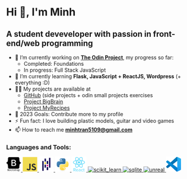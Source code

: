 # Hi 👋, I'm Minh</h1>
## A student deveveloper with passion in front-end/web programming

- 🔭 I’m currently working on [**The Odin Project**](https://www.theodinproject.com/), my progress so far:
    - Completed: Foundations
    - In progress: Full Stack JavaScript
- 🌱 I’m currently learning **Flask, JavaScript + ReactJS, Wordpress** (+ everything :D)
- 👨‍💻 My projects are available at 
    - [GitHub](https://github.com/minhtran5109) (side projects + odin small projects exercises
    - [Project BigBrain](https://gitfront.io/r/user-7395346/U7kUArwpeK3j/6080-a3-BigBrain/)
    - [Project MyRecipes](https://gitfront.io/r/user-7395346/GthU95mKhbS1/3900-MyRecipes-backup/)
- 🥅 2023 Goals: Contribute more to my profile
- ⚡ Fun fact: I love building plastic models, guitar and video games
- 📫 How to reach me **minhtran5109@gmail.com**



<h3 align="left">Languages and Tools:</h3>

<p align="left"> 
  <a href="https://getbootstrap.com" target="_blank" rel="noreferrer"> <img src="https://raw.githubusercontent.com/devicons/devicon/master/icons/bootstrap/bootstrap-plain-wordmark.svg" alt="bootstrap" width="40" height="40"/> </a> 
  <a href="https://developer.mozilla.org/en-US/docs/Web/JavaScript" target="_blank" rel="noreferrer"> <img src="https://raw.githubusercontent.com/devicons/devicon/master/icons/javascript/javascript-original.svg" alt="javascript" width="40" height="40"/> </a> 
  <a href="https://pandas.pydata.org/" target="_blank" rel="noreferrer"> <img src="https://raw.githubusercontent.com/devicons/devicon/2ae2a900d2f041da66e950e4d48052658d850630/icons/pandas/pandas-original.svg" alt="pandas" width="40" height="40"/> </a> 
  <a href="https://www.python.org" target="_blank" rel="noreferrer"> <img src="https://raw.githubusercontent.com/devicons/devicon/master/icons/python/python-original.svg" alt="python" width="40" height="40"/> 
  </a> <a href="https://reactjs.org/" target="_blank" rel="noreferrer"> <img src="https://raw.githubusercontent.com/devicons/devicon/master/icons/react/react-original-wordmark.svg" alt="react" width="40" height="40"/> </a> 
  <a href="https://scikit-learn.org/" target="_blank" rel="noreferrer"> <img src="https://upload.wikimedia.org/wikipedia/commons/0/05/Scikit_learn_logo_small.svg" alt="scikit_learn" width="40" height="40"/> </a> 
  <a href="https://www.sqlite.org/" target="_blank" rel="noreferrer"> <img src="https://www.vectorlogo.zone/logos/sqlite/sqlite-icon.svg" alt="sqlite" width="40" height="40"/> </a> 
  <a href="https://unrealengine.com/" target="_blank" rel="noreferrer"> <img src="https://raw.githubusercontent.com/kenangundogan/fontisto/036b7eca71aab1bef8e6a0518f7329f13ed62f6b/icons/svg/brand/unreal-engine.svg" alt="unreal" width="40" height="40"/> </a> 
  <a href="https://code.visualstudio.com/" target="_blank" rel="noreferrer"> <img src="https://raw.githubusercontent.com/devicons/devicon/master/icons/vscode/vscode-original.svg" alt="unreal" width="40" height="40"/> </a> 
</p>
